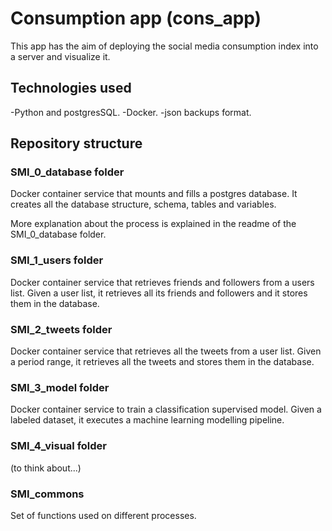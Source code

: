 # Consumption app (cons_app)

This app has the aim of deploying the social media consumption index into a server and visualize it.

## Technologies used

-Python and postgresSQL.
-Docker.
-json backups format.

## Repository structure

### SMI_0_database folder

Docker container service that mounts and fills a postgres database.
It creates all the database structure, schema, tables and variables.

More explanation about the process is explained in the readme of the SMI_0_database folder.

### SMI_1_users folder

Docker container service that retrieves friends and followers from a users list.
Given a user list, it retrieves all its friends and followers and it stores them in the database.

### SMI_2_tweets folder

Docker container service that retrieves all the tweets from a user list.
Given a period range, it retrieves all the tweets and stores them in the database.

### SMI_3_model folder

Docker container service to train a classification supervised model.
Given a labeled dataset, it executes a machine learning modelling pipeline.

### SMI_4_visual folder

(to think about...)

### SMI_commons

Set of functions used on different processes.
